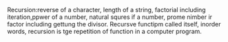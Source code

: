 Recursion:reverse of a character, length of a string, factorial including iteration,ppwer of a number, natural squres if a number, prome nimber ir factor including gettung the divisor. Recursve functipm called itself, inorder words, recursion is tge repetition of function in a computer program.

